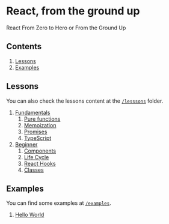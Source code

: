 # React, from the ground up #

React From Zero to Hero or From the Ground Up

## Contents

1. [Lessons](#lessons)
1. [Examples](#examples)

## Lessons

You can also check the lessons content at the [`/lesssons`](./lessons/) folder.

1. [Fundamentals](./lessons/0.-Fundamentals/)
    1. [Pure functions](./lessons/0.-Fundamentals/1.-pure-functions/)
    1. [Memoization](./lessons/0.-Fundamentals/2.-memoization/)
    1. [Promises](./lessons/0.-Fundamentals/3.-promises/)
    1. [TypeScript](./0.-Fundamentals/4.-typescript/)
1. [Beginner](./lessons/1.-Beginner/)
    1. [Components](./lessons/1.-Beginner/1.-components/)
    1. [Life Cycle](./lessons/1.-Beginner/2.-life-cycle/)
    1. [React Hooks](./lessons/1.-Beginner/3.-hooks/)
    1. [Classes](./lessons/1.-Beginner/4.-classes/)

## Examples

You can find some examples at [`/examples`](./examples/).

1. [Hello World](./examples/hello-world/)